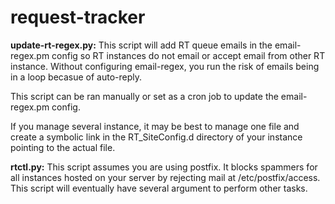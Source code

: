 # request-tracker

<b>update-rt-regex.py:</b>
This script will add RT queue emails in the email-regex.pm config so RT instances do not email or accept email from other RT instance.
Without configuring email-regex, you run the risk of emails being in a loop becasue of auto-reply.

This script can be ran manually or set as a cron job to update the email-regex.pm config.

If you manage several instance, it may be best to manage one file and create a symbolic link in the RT_SiteConfig.d directory of your 
instance pointing to the actual file.

<b>rtctl.py:</b>
This script assumes you are using postfix. It blocks spammers for all instances hosted on your server by rejecting mail at /etc/postfix/access. This script will eventually have several argument to perform other tasks.

